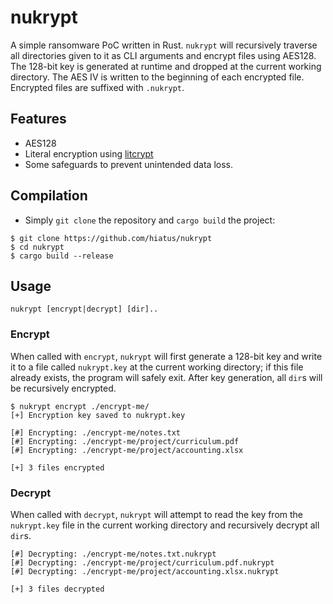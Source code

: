 nukrypt
=======
A simple ransomware PoC written in Rust. `nukrypt` will recursively traverse all directories given to it as CLI arguments and encrypt files using AES128. The 128-bit key is generated at runtime and dropped at the current working directory. The AES IV is written to the beginning of each encrypted file. Encrypted files are suffixed with `.nukrypt`.


Features
--------
- AES128
- Literal encryption using [litcrypt](https://docs.rs/litcrypt/latest/litcrypt/)
- Some safeguards to prevent unintended data loss.


Compilation
-----------
- Simply `git clone` the repository and `cargo build` the project:
```
$ git clone https://github.com/hiatus/nukrypt
$ cd nukrypt
$ cargo build --release
```


Usage
-----
```
nukrypt [encrypt|decrypt] [dir]..
```

### Encrypt
When called with `encrypt`, `nukrypt` will first generate a 128-bit key and write it to a file called `nukrypt.key` at the current working directory; if this file already exists, the program will safely exit. After key generation, all `dir`s will be recursively encrypted.

```
$ nukrypt encrypt ./encrypt-me/
[+] Encryption key saved to nukrypt.key

[#] Encrypting: ./encrypt-me/notes.txt
[#] Encrypting: ./encrypt-me/project/curriculum.pdf
[#] Encrypting: ./encrypt-me/project/accounting.xlsx

[+] 3 files encrypted
```

### Decrypt
When called with `decrypt`, `nukrypt` will attempt to read the key from the `nukrypt.key` file in the current working directory and recursively decrypt all `dir`s.
```
[#] Decrypting: ./encrypt-me/notes.txt.nukrypt
[#] Decrypting: ./encrypt-me/project/curriculum.pdf.nukrypt
[#] Decrypting: ./encrypt-me/project/accounting.xlsx.nukrypt

[+] 3 files decrypted
```
